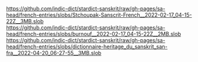 https://github.com/indic-dict/stardict-sanskrit/raw/gh-pages/sa-head/french-entries/slobs/Stchoupak-Sanscrit-French__2022-02-17_04-15-22Z__3MB.slob  
https://github.com/indic-dict/stardict-sanskrit/raw/gh-pages/sa-head/french-entries/slobs/burnouf__2022-02-17_04-15-22Z__2MB.slob  
https://github.com/indic-dict/stardict-sanskrit/raw/gh-pages/sa-head/french-entries/slobs/dictionnaire-heritage_du_sanskrit_san-fra__2022-04-20_06-27-55__3MB.slob  
